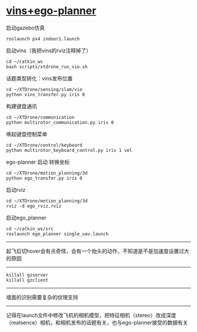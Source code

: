 # [vins+ego-planner](https://github.com/shu1ong/gitblog/issues/11)

启动gazebo仿真
```
roslaunch px4 indoor1.launch
```
启动vins（我把vins的rviz注释掉了）
```
cd ~/catkin_ws
bash scripts/xtdrone_run_vio.sh
```
话题类型转化：vins发布位置
```
cd ~/XTDrone/sensing/slam/vio
python vins_transfer.py iris 0
```
构建键盘通讯
```
cd ~/XTDrone/communication
python multirotor_communication.py iris 0 
```
唤起键盘控制菜单
```
cd ~/XTDrone/control/keyboard
python multirotor_keyboard_control.py iris 1 vel
```

ego-planner 启动
转换坐标
```
cd ~/XTDrone/motion_planning/3d
python ego_transfer.py iris 0
```
启动rviz
```
cd ~/XTDrone/motion_planning/3d
rviz -d ego_rviz.rviz
```


启动ego_planner
```
cd ~/catkin_ws/src
roslaunch ego_planner single_uav.launch
```


---

起飞后切hover会有点奇怪，会有一个抬头的动作，不知道是不是加速度设置过大的原因

---

```
killall gzserver
killall gzclient
```

---

墙面的识别需要复杂的纹理支持


---

记得在launch文件中修改飞机的相机模型，把特征相机（stereo）改成深度（realsence）相机，和相机发布的话题有关，也与ego-planner接受的数据有关